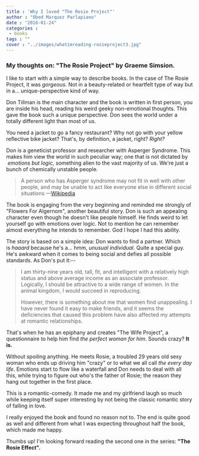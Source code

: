 ```yaml
---
title : 'Why I loved "The Rosie Project"'
author : "Obed Marquez Parlapiano"
date : "2016-01-24"
categories : 
 - books
tags : ""
cover : "../images/whatimreading-rosieproject3.jpg"
---
```


### My thoughts on: "The Rosie Project" by Graeme Simsion.

I like to start with a simple way to describe books. In the case of The Rosie Project, it was _gorgeous_. Not in a beauty-related or heartfelt type of way but in a... unique-perspective kind of way.

Don Tillman is the main character and the book is written in first person, you are inside his head, reading his weird geeky non-emotional thoughts. This gave the book such a unique perspective. Don sees the world under a totally different light than most of us.

You need a jacket to go a fancy restaurant? Why not go with your yellow reflective bike jacket? That's, by definition, a jacket, right? _Right?_

Don is a geneticist professor and researcher with Asperger Syndrome. This makes him view the world in such peculiar way; one that is not dictated by  _emotions but logic,_ something alien to the vast majority of us. We're just a bunch of chemically unstable people.

> A person who has Asperger syndrome may not fit in well with other people, and may be unable to act like everyone else in different social situations —[Wikipedia](https://simple.wikipedia.org/wiki/Asperger_syndrome)

The book is engaging from the very beginning and reminded me strongly of "Flowers For Algernom", another beautiful story. Don is such an appealing character even though he doesn't like people himself. He finds weird to let yourself go with emotions over logic. Not to mention he can remember almost everything he intends to remember. God I hope I had this ability.

The story is based on a simple idea: Don wants to find a partner. Which is _haaard_ because he's a... hmm, _unusual individual_. Quite a special guy. He's awkward when it comes to being social and defies all possible standards. As Don's put it:--

> I am thirty-nine years old, tall, fit, and intelligent with a relatively high status and above average income as an associate professor. Logically, I should be attractive to a wide range of women. In the animal kingdom, I would succeed in reproducing.
> 
> However, there is something about me that women find unappealing. I have never found it easy to make friends, and it seems the deficiencies that caused this problem have also affected my attempts at romantic relationships.

That's when he has an epiphany and creates "The Wife Project", a questionnaire to help him find _the perfect woman for him_. Sounds crazy? **It is.**

Without spoiling anything. He meets Rosie, a troubled 29 years old sexy woman who ends up driving him "crazy" or to what we all call _the every day life_. Emotions start to flow like a waterfall and Don needs to deal with all this, while trying to figure out who's the father of Rosie; the reason they hang out together in the first place.

This is a romantic-comedy. It made me and my girlfriend laugh so much while keeping itself super interesting by not being the classic romantic story of falling in love.

I really enjoyed the book and found no reason not to. The end is quite good as well and different from what I was expecting throughout half the book, which made me happy.

Thumbs up! I'm looking forward reading the second one in the series: **"The Rosie Effect".**
